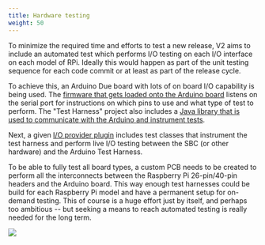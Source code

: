```yaml
---
title: Hardware testing
weight: 50
---
```


To minimize the required time and efforts to test a new release, V2 aims to include an automated test which performs I/O testing on each I/O interface on each model of RPi. Ideally this would happen as part of the unit testing sequence for each code commit or at least as part of the release cycle.  

To achieve this, an Arduino Due board with lots of on board I/O capability is being used. The [firmware that gets loaded onto the Arduino board](https://github.com/Pi4J/pi4j-v2/tree/master/pi4j-test-harness/src/main/arduino) listens on the serial port for instructions on which pins to use and what type of test to perform. The "Test Harness" project also includes a [Java library that is used to communicate with the Arduino and instrument tests](https://github.com/Pi4J/pi4j-v2/tree/master/pi4j-test-harness/src/main/java).

Next, a given [I/O provider plugin](https://github.com/Pi4J/pi4j-v2/tree/master/plugins/pi4j-plugin-pigpio/src/test/java/com/pi4j/plugin/pigpio/test) includes test classes that instrument the test harness and perform live I/O testing between the SBC (or other hardware) and the Arduino Test Harness.

To be able to fully test all board types, a custom PCB needs to be created to perform all the interconnects between the Raspberry Pi 26-pin/40-pin headers and the Arduino board. This way enough test harnesses could be build for each Raspberry Pi model and have a permanent setup for on-demand testing. This of course is a huge effort just by itself, and perhaps too ambitious -- but seeking a means to reach automated testing is really needed for the long term.

![](/assets/architecture/hardware-testing.jpg)